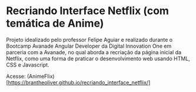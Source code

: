 # Recriando Interface Netflix (com temática de Anime)
Projeto idealizado pelo professor Felipe Aguiar e realizado durante o Bootcamp Avanade Angular Developer da Digital Innovation One em parceria com a Avanade, no qual aborda a recriação da página inicial da Netflix, como uma forma de praticar o desenvolvimento web usando HTML, CSS e Javascript.

Acesse: (AnimeFlix)[https://brantheoliver.github.io/recriando_interface_netflix/]
